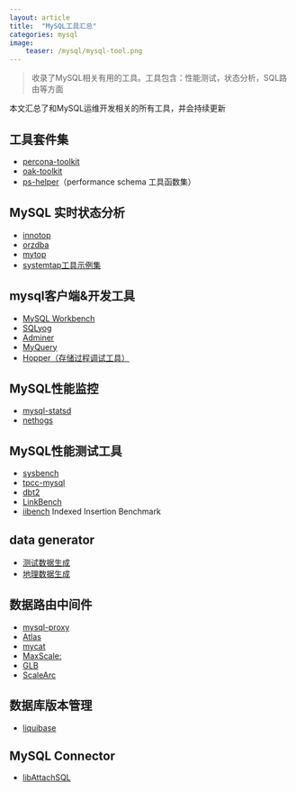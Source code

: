 ```yaml
---
layout: article
title:  "MySQL工具汇总"
categories: mysql
image:
    teaser: /mysql/mysql-tool.png
---
```


> 收录了MySQL相关有用的工具。工具包含：性能测试，状态分析，SQL路由等方面


本文汇总了和MySQL运维开发相关的所有工具，并会持续更新

## 工具套件集
- [percona-toolkit](http://www.percona.com/software/percona-toolkit)
- [oak-toolkit](http://code.openark.org/forge/openark-kit)
- [ps-helper](https://github.com/MarkLeith/dbahelper)（performance schema 工具函数集）

## MySQL 实时状态分析
- [innotop](https://code.google.com/p/innotop/)
- [orzdba](http://code.taobao.org/p/orzdba/src/trunk/orzdba)
- [mytop](http://jeremy.zawodny.com/mysql/mytop/)
- [systemtap工具示例集](https://sourceware.org/systemtap/examples/)

## mysql客户端&开发工具
- [MySQL Workbench](http://www.mysql.com/products/workbench/)
- [SQLyog](https://www.webyog.com/)
- [Adminer](http://www.adminer.org/ )
- [MyQuery](http://sourceforge.net/projects/myquery/)
- [Hopper（存储过程调试工具）](http://www.upscene.com/products.hopper.index.php)

## MySQL性能监控
- [mysql-statsd](https://github.com/spilgames/mysql-statsd)
- [nethogs]( http://www.oschina.net/p/nethogs/)

## MySQL性能测试工具
- [sysbench](https://launchpad.net/sysbench)
- [tpcc-mysql](https://code.launchpad.net/~percona-dev/perconatools/tpcc-mysql)
- [dbt2](http://sourceforge.net/projects/osdldbt/files/dbt2/)
- [LinkBench]( https://github.com/facebook/linkbench)
- [iibench](https://github.com/tmcallaghan/iibench-mysql) Indexed Insertion Benchmark 

## data generator
- [测试数据生成](http://www.generatedata.com/)
- [地理数据生成](http://www.openstreetmap.org/)

## 数据路由中间件
- [mysql-proxy](http://dev.mysql.com/downloads/mysql-proxy/)
- [Atlas](https://github.com/Qihoo360/Atlas)
- [mycat](https://code.google.com/p/opencloudb/ )
- [MaxScale:](https://github.com/SkySQL/MaxScale)
- [GLB]( https://github.com/codership/glb)
- [ScaleArc](http://www.scalearc.com/)

## 数据库版本管理
- [liquibase](http://www.liquibase.org/)

## MySQL Connector
- [libAttachSQL](http://libattachsql.org/)
